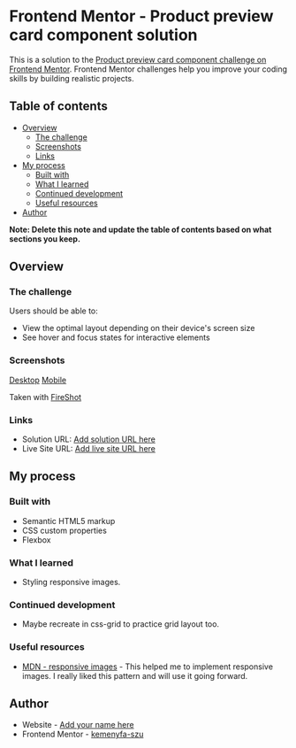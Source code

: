 # Frontend Mentor - Product preview card component solution

This is a solution to the [Product preview card component challenge on Frontend Mentor](https://www.frontendmentor.io/challenges/product-preview-card-component-GO7UmttRfa). Frontend Mentor challenges help you improve your coding skills by building realistic projects.

## Table of contents

- [Overview](#overview)
  - [The challenge](#the-challenge)
  - [Screenshots](#screenshots)
  - [Links](#links)
- [My process](#my-process)
  - [Built with](#built-with)
  - [What I learned](#what-i-learned)
  - [Continued development](#continued-development)
  - [Useful resources](#useful-resources)
- [Author](#author)

**Note: Delete this note and update the table of contents based on what sections you keep.**

## Overview

### The challenge

Users should be able to:

- View the optimal layout depending on their device's screen size
- See hover and focus states for interactive elements

### Screenshots

[Desktop](./screenshots/my-solution-desktop.png)
[Mobile](./screenshots/my-solution-mobile.png)

Taken with [FireShot](https://getfireshot.com/)

### Links

- Solution URL: [Add solution URL here](https://github.com/kemenyfa-szu/frontendmentor-003-product-preview)
- Live Site URL: [Add live site URL here](https://kemenyfa-szu.github.io/frontend-mentor/003-product-preview)

## My process

### Built with

- Semantic HTML5 markup
- CSS custom properties
- Flexbox

### What I learned

- Styling responsive images.

### Continued development

- Maybe recreate in css-grid to practice grid layout too.

### Useful resources

- [MDN - responsive images](https://developer.mozilla.org/en-US/docs/Learn/HTML/Multimedia_and_embedding/Responsive_images) - This helped me to implement responsive images. I really liked this pattern and will use it going forward.

## Author

- Website - [Add your name here](https://kemenyfa-szu.github.io)
- Frontend Mentor - [kemenyfa-szu](https://www.frontendmentor.io/profile/kemenyfa-szu)
